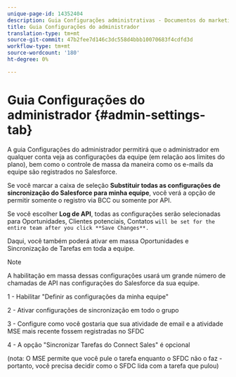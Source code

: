 ```yaml
---
unique-page-id: 14352404
description: Guia Configurações administrativas - Documentos do marketing - Documentação do produto
title: Guia Configurações do administrador
translation-type: tm+mt
source-git-commit: 47b2fee7d146c3dc558d4bbb10070683f4cdfd3d
workflow-type: tm+mt
source-wordcount: '180'
ht-degree: 0%

---
```



# Guia Configurações do administrador {#admin-settings-tab}

A guia Configurações do administrador permitirá que o administrador em qualquer conta veja as configurações da equipe (em relação aos limites do plano), bem como o controle de massa da maneira como os e-mails da equipe são registrados no Salesforce.

Se você marcar a caixa de seleção **Substituir todas as configurações de sincronização do Salesforce para minha equipe**, você verá a opção de permitir somente o registro via BCC ou somente por API.

Se você escolher **Log de API**, todas as configurações serão selecionadas para Oportunidades, Clientes potenciais, Contatos `will be set for the entire team after you click **Save Changes**.`

Daqui, você também poderá ativar em massa Oportunidades e Sincronização de Tarefas em toda a equipe.

>[!NOTE]
>
>A habilitação em massa dessas configurações usará um grande número de chamadas de API nas configurações do Salesforce da sua equipe.

1 - Habilitar &quot;Definir as configurações da minha equipe&quot;

2 - Ativar configurações de sincronização em todo o grupo

3 - Configure como você gostaria que sua atividade de email e a atividade MSE mais recente fossem registradas no SFDC

4 - A opção &quot;Sincronizar Tarefas do Connect Sales&quot; é opcional

(nota: O MSE permite que você pule o tarefa enquanto o SFDC não o faz - portanto, você precisa decidir como o SFDC lida com a tarefa que pulou)

